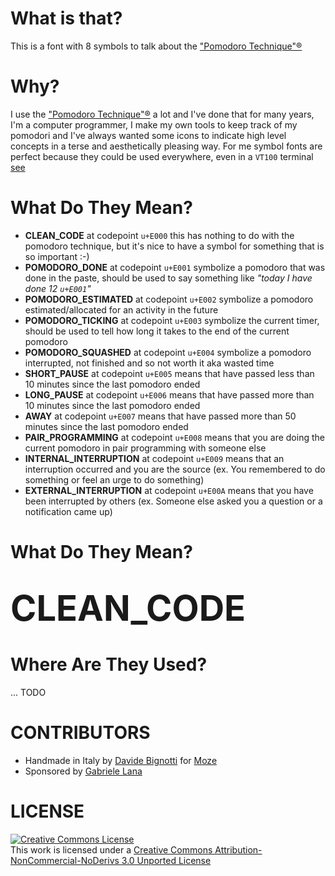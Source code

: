 # What is that?
This is a font with 8 symbols to talk about the ["Pomodoro Technique"®](http://pomodorotechnique.com/)

# Why?
I use the ["Pomodoro Technique"®](http://pomodorotechnique.com/) a lot and I've done that for many years, I'm a computer programmer, I make my own tools to keep track of my pomodori and I've always wanted some icons to indicate high level concepts in a terse and aesthetically pleasing way. For me symbol fonts are perfect because they could be used everywhere, even in a `VT100` terminal [see](https://github.com/gabrielelana/awesome-terminal-fonts)

# What Do They Mean?
* **CLEAN_CODE** at codepoint `u+E000` this has nothing to do with the pomodoro technique, but it's nice to have a symbol for something that is so important :-)
* **POMODORO_DONE** at codepoint `u+E001` symbolize a pomodoro that was done in the paste, should be used to say something like _"today I have done 12 `u+E001`"_
* **POMODORO_ESTIMATED** at codepoint `u+E002` symbolize a pomodoro estimated/allocated for an activity in the future
* **POMODORO_TICKING** at codepoint `u+E003` symbolize the current timer, should be used to tell how long it takes to the end of the current pomodoro
* **POMODORO_SQUASHED** at codepoint `u+E004` symbolize a pomodoro interrupted, not finished and so not worth it aka wasted time
* **SHORT_PAUSE** at codepoint `u+E005` means that have passed less than 10 minutes since the last pomodoro ended
* **LONG_PAUSE** at codepoint `u+E006` means that have passed more than 10 minutes since the last pomodoro ended
* **AWAY** at codepoint `u+E007` means that have passed more than 50 minutes since the last pomodoro ended
* **PAIR_PROGRAMMING** at codepoint `u+E008` means that you are doing the current pomodoro in pair programming with someone else
* **INTERNAL_INTERRUPTION** at codepoint `u+E009` means that an interruption occurred and you are the source (ex. You remembered to do something or feel an urge to do something)
* **EXTERNAL_INTERRUPTION** at codepoint `u+E00A` means that you have been interrupted by others (ex. Someone else asked you a question or a notification came up)


# What Do They Mean?
<link rel="stylesheet" href="css/pomicons.css" />
<h1><span style="font-size: 2em;" class="pi-clean-code" /> CLEAN_CODE</h1>

# Where Are They Used?
... TODO

# CONTRIBUTORS
* Handmade in Italy by [Davide Bignotti](http://www.davidebignotti.com) for [Moze](www.mozestudio.com)
* Sponsored by [Gabriele Lana](http://gabrielelana.it)

# LICENSE
<a rel="license" href="http://creativecommons.org/licenses/by-nc-nd/3.0/"><img alt="Creative Commons License" style="border-width:0" src="http://i.creativecommons.org/l/by-nc-nd/3.0/88x31.png" /></a><br />This work is licensed under a <a rel="license" href="http://creativecommons.org/licenses/by-nc-nd/3.0/">Creative Commons Attribution-NonCommercial-NoDerivs 3.0 Unported License</a>
